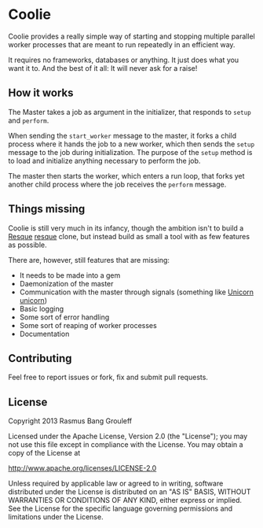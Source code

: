 Coolie
======

Coolie provides a really simple way of starting and stopping multiple parallel
worker processes that are meant to run repeatedly in an efficient way.

It requires no frameworks, databases or anything. It just does what you
want it to. And the best of it all: It will never ask for a raise!

How it works
------------

The Master takes a job as argument in the initializer, that responds to `setup` and `perform`.

When sending the `start_worker` message to the master, it forks a child process where it hands
the job to a new worker, which then sends the `setup` message to the job during initialization.
The purpose of the `setup` method is to load and initialize anything necessary to perform the job.

The master then starts the worker, which enters a run loop, that forks yet another child process where
the job receives the `perform` message.

Things missing
--------------

Coolie is still very much in its infancy, though the ambition isn't to build a [Resque] [resque] clone, but
instead build as small a tool with as few features as possible.

[resque]: https://github.com/resque/resque

There are, however, still features that are missing:

- It needs to be made into a gem
- Daemonization of the master
- Communication with the master through signals (something like [Unicorn] [unicorn])
- Basic logging
- Some sort of error handling
- Some sort of reaping of worker processes
- Documentation

[unicorn]: http://unicorn.bogomips.org/

Contributing
------------

Feel free to report issues or fork, fix and submit pull requests.

License
-------

Copyright 2013 Rasmus Bang Grouleff

Licensed under the Apache License, Version 2.0 (the "License");
you may not use this file except in compliance with the License.
You may obtain a copy of the License at

  http://www.apache.org/licenses/LICENSE-2.0

Unless required by applicable law or agreed to in writing, software
distributed under the License is distributed on an "AS IS" BASIS,
WITHOUT WARRANTIES OR CONDITIONS OF ANY KIND, either express or implied.
See the License for the specific language governing permissions and
limitations under the License.
